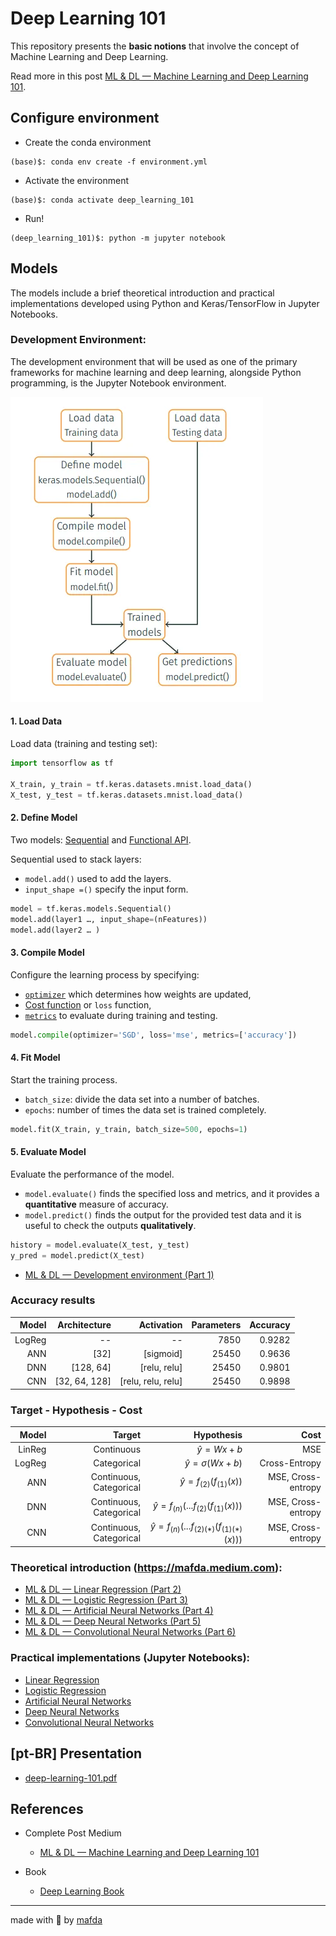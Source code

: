 # Deep Learning 101

This repository presents the **basic notions** that involve the concept of Machine Learning and Deep Learning.

Read more in this post [ML & DL — Machine Learning and Deep Learning 101](https://medium.com/@mafda_/ml-dl-machine-learning-and-deep-learning-101-2686d93d70d).

## Configure environment

- Create the conda environment

```shell
(base)$: conda env create -f environment.yml
```

- Activate the environment

```shell
(base)$: conda activate deep_learning_101
```

- Run!

```shell
(deep_learning_101)$: python -m jupyter notebook
```

## Models

The models include a brief theoretical introduction and practical implementations developed using Python and Keras/TensorFlow in Jupyter Notebooks.

### Development Environment:

The development environment that will be used as one of the primary frameworks for machine learning and deep learning, alongside Python programming, is the Jupyter Notebook environment.

![keras flow](src/img/keras-flow.png)

#### 1. Load Data

Load data (training and testing set):

```python
import tensorflow as tf

X_train, y_train = tf.keras.datasets.mnist.load_data()
X_test, y_test = tf.keras.datasets.mnist.load_data()
```

#### 2. Define Model

Two models: [Sequential](https://keras.io/getting-started/sequential-model-guide/) and [Functional API](https://keras.io/getting-started/functional-api-guide/).

Sequential used to stack layers:
* `model.add()` used to add the layers.
* `input_shape =()` specify the input form.

```python
model = tf.keras.models.Sequential()
model.add(layer1 …, input_shape=(nFeatures))
model.add(layer2 … )
```

#### 3. Compile Model

Configure the learning process by specifying:

* [`optimizer`](https://keras.io/optimizers) which determines how weights are updated,
* [Cost function](https://keras.io/losses) or `loss` function,
* [`metrics`](https://keras.io/metrics) to evaluate during training and testing.

```python
model.compile(optimizer='SGD', loss='mse', metrics=['accuracy'])
```

#### 4. Fit Model

Start the training process.

* `batch_size`: divide the data set into a number of batches.
* `epochs`: number of times the data set is trained completely.

```python
model.fit(X_train, y_train, batch_size=500, epochs=1)
```

#### 5. Evaluate Model

Evaluate the performance of the model.

* `model.evaluate()` finds the specified loss and metrics, and it provides a **quantitative** measure of accuracy.
* `model.predict()` finds the output for the provided test data and it is useful to check the outputs **qualitatively**.

```python
history = model.evaluate(X_test, y_test)
y_pred = model.predict(X_test)
```

* [ML & DL — Development environment (Part 1)](https://mafda.medium.com/ml-dl-development-environment-part-1-5bb0b35750aa)

### Accuracy results

|  Model |  Architecture |         Activation | Parameters | Accuracy |
| -----: | ------------: | -----------------: | ---------: | -------: |
| LogReg |            -- |                 -- |       7850 |   0.9282 |
|    ANN |          [32] |          [sigmoid] |      25450 |   0.9636 |
|    DNN |     [128, 64] |       [relu, relu] |      25450 |   0.9801 |
|    CNN | [32, 64, 128] | [relu, relu, relu] |      25450 |   0.9898 |

### Target - Hypothesis - Cost

|  Model |                  Target |                                            Hypothesis |               Cost |
| -----: | ----------------------: | ----------------------------------------------------: | -----------------: |
| LinReg |              Continuous |                                        $\hat{y}=Wx+b$ |                MSE |
| LogReg |             Categorical |                                $\hat{y}=\sigma(Wx+b)$ |      Cross-Entropy |
|    ANN | Continuous, Categorical |                         $\hat{y}=f_{(2)}(f_{(1)}(x))$ | MSE, Cross-entropy |
|    DNN | Continuous, Categorical |             $\hat{y}=f_{(n)}(...f_{(2)}(f_{(1)}(x)))$ | MSE, Cross-entropy |
|    CNN | Continuous, Categorical | $\hat{y}=f_{(n)}(...f_{(2)(\ast)}(f_{(1)(\ast)}(x)))$ | MSE, Cross-entropy |


### Theoretical introduction (https://mafda.medium.com):

* [ML & DL — Linear Regression (Part 2)](https://mafda.medium.com/ml-dl-linear-regression-part-2-14f114f2d62a)
* [ML & DL — Logistic Regression (Part 3)](https://mafda.medium.com/ml-dl-logistic-regression-part-3-fe6aca8f01b)
* [ML & DL — Artificial Neural Networks (Part 4)](https://mafda.medium.com/ml-dl-artificial-neural-networks-part-4-619350a93ef1)
* [ML & DL — Deep Neural Networks (Part 5)](https://mafda.medium.com/ml-dl-deep-artificial-neural-networks-part-5-568ad05be712)
* [ML & DL — Convolutional Neural Networks (Part 6)](https://mafda.medium.com/ml-dl-convolutional-neural-networks-part-6-97357db58165)

### Practical implementations (Jupyter Notebooks):

* [Linear Regression](https://github.com/mafda/deep_learning_101/blob/master/src/01-linear-regression.ipynb)
* [Logistic Regression](https://github.com/mafda/deep_learning_101/blob/master/src/02-logistic-regression.ipynb)
* [Artificial Neural Networks](https://github.com/mafda/deep_learning_101/blob/master/src/03-artificial-neural-networks.ipynb)
* [Deep Neural Networks](https://github.com/mafda/deep_learning_101/blob/master/src/04-deep-neural-networks.ipynb)
* [Convolutional Neural Networks](https://github.com/mafda/deep_learning_101/blob/master/src/05-convolutional-neural-networks.ipynb)
  

## [pt-BR] Presentation

* [deep-learning-101.pdf](https://github.com/mafda/deep_learning_101/blob/master/pdf/deep-learning-101.pdf)

## References

* Complete Post Medium
  * [ML & DL — Machine Learning and Deep Learning 101](https://mafda.medium.com/ml-dl-machine-learning-and-deep-learning-101-2686d93d70d)

* Book
  * [Deep Learning Book](http://www.deeplearningbook.org/)

---

made with 💙 by [mafda](https://mafda.github.io/)
